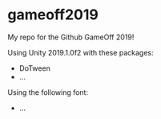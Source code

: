 # gameoff2019
My repo for the Github GameOff 2019!

Using Unity 2019.1.0f2 with these packages:
- DoTween
- ...

Using the following font:
- ...
